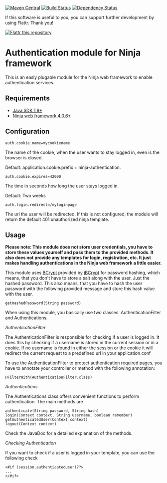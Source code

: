 [![Maven Central](https://maven-badges.herokuapp.com/maven-central/de.svenkubiak/ninja-authentication-module/badge.svg)](https://maven-badges.herokuapp.com/maven-central/de.svenkubiak/ninja-authentication-module)
[![Build Status](https://secure.travis-ci.org/svenkubiak/ninja-authentication.png?branch=master)](http://travis-ci.org/svenkubiak/ninja-authentication)
[![Dependency Status](https://www.versioneye.com/user/projects/54dcba1fc1bbbd5f820004bb/badge.svg?style=flat)](https://www.versioneye.com/user/projects/54dcba1fc1bbbd5f820004bb)

If this software is useful to you, you can support further development by using Flattr. Thank you!

[![Flattr this repository](http://api.flattr.com/button/flattr-badge-large.png)](https://flattr.com/submit/auto?user_id=svenkubiak&url=https://github.com/svenkubiak/ninja-authentication&title=ninja-authentication&language=en&tags=github&category=software)


Authentication module for Ninja framework
=====================
This is an easly plugable module for the Ninja web framework to enable authentication services.

Requirements
------------

- [Java SDK 1.8+][1]
- [Ninja web framework 4.0.6+][4]

Configuration
-------------
	auth.cookie.name=mycookiename

The name of the cookie, when the user wants to stay logged in, even is the browser is closed.

Default: application.cookie.prefix + ninja-authentication.

	auth.cookie.expires=42000
		
The time in seconds how long the user stays logged in.

Default: Two weeks

	auth.login.redirect=/myloginpage

The url the user will be redirected. If this is not configured, the module will return the default 401 unauthorized ninja template.

Usage
-----

**Please note: This module does not store user credentials, you have to store these values yourself and pass them to the provided methods. It also does not provide any templates for login, registration, etc. It just makes handling authentications in the Ninja web framework a little easier.**

This module uses [BCrypt][2] provided by [jBCrypt][3] for password hashing, which means, that you don't have to store a salt along with the user. Just the hashed password. This also means, that you have to hash the user password with the following provided message and store this hash value with the user.

	getHashedPassword(String password)

When using this module, you basically use two classes: AuthenticationFilter and Authentications.

*AuthenticationFilter*

The AuthenticationFilter is responsible for checking if a user is logged in. It does this by checking if a username is stored in the current session or in a cookie. If no username is found in either the session or the cookie it will redirect the current request to a predefined url in your application.conf

To use the AuthenticationFilter to protect authentication required pages, you have to annotate your controller or method with the following annotation:

	@FilterWith(AuthenticationFilter.class)

*Authentications*

The Authentications class offers convenient functions to perform authentication. The main methods are

	authenticate(String password, String hash)
	login(Context context, String username, boolean remember)
	getAuthenticatedUser(Context context)
	logout(Context context)

Check the JavaDoc for a detailed explanation of the methods.

*Checking Authentication*

If you want to check if a user is logged in your template, you can use the following check

	<#if (session.authenticateduser)??>
	...
	</#if> 

[1]: http://www.oracle.com/technetwork/java/javase/downloads/index.html
[2]: http://de.wikipedia.org/wiki/Bcrypt
[3]: http://www.mindrot.org/projects/jBCrypt/
[4]: http://www.ninjaframework.org/